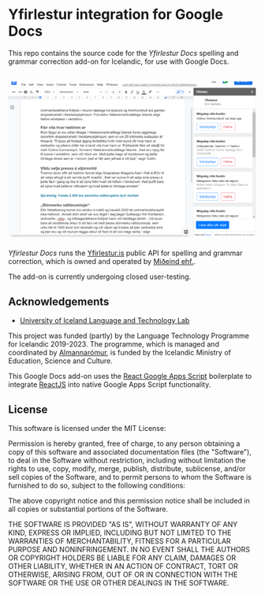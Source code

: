 # Yfirlestur integration for Google Docs

This repo contains the source code for the *Yfirlestur Docs* spelling and grammar correction add-on for Icelandic, for use with Google Docs.

<img src="media/docs-plugin-demo.PNG" 
  alt="Google Docs add-on UI" style="margin-top: 18px; margin-bottom: 6px">

*Yfirlestur Docs* runs the [Yfirlestur.is](https://yfirlestur.is/) public API for spelling and grammar correction, which is owned and operated by [Miðeind ehf.](https://mideind.is/). 

The add-on is currently undergoing closed user-testing.

## Acknowledgements

- [University of Iceland Language and Technology Lab](http://linguist.is/language-and-technology-lab/)

This project was funded (partly) by the Language Technology Programme for Icelandic 2019-2023. The programme, which is managed and coordinated by [Almannarómur](https://almannaromur.is/), is funded by the Icelandic Ministry of Education, Science and Culture.

This Google Docs add-on uses the [React Google Apps Script](https://github.com/enuchi/React-Google-Apps-Script) boilerplate to integrate [ReactJS](https://reactjs.org/) into native Google Apps Script functionality.

## License

This software is licensed under the MIT License:

Permission is hereby granted, free of charge, to any person obtaining a copy of this software and associated documentation files (the "Software"), to deal in the Software without restriction, including without limitation the rights to use, copy, modify, merge, publish, distribute, sublicense, and/or sell copies of the Software, and to permit persons to whom the Software is furnished to do so, subject to the following conditions:

The above copyright notice and this permission notice shall be included in all copies or substantial portions of the Software.

THE SOFTWARE IS PROVIDED "AS IS", WITHOUT WARRANTY OF ANY KIND, EXPRESS OR IMPLIED, INCLUDING BUT NOT LIMITED TO THE WARRANTIES OF MERCHANTABILITY, FITNESS FOR A PARTICULAR PURPOSE AND NONINFRINGEMENT. IN NO EVENT SHALL THE AUTHORS OR COPYRIGHT HOLDERS BE LIABLE FOR ANY CLAIM, DAMAGES OR OTHER LIABILITY, WHETHER IN AN ACTION OF CONTRACT, TORT OR OTHERWISE, ARISING FROM, OUT OF OR IN CONNECTION WITH THE SOFTWARE OR THE USE OR OTHER DEALINGS IN THE SOFTWARE.